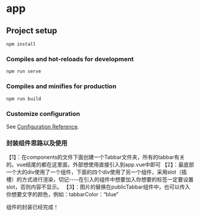 # app

## Project setup
```
npm install
```

### Compiles and hot-reloads for development
```
npm run serve
```

### Compiles and minifies for production
```
npm run build
```

### Customize configuration
See [Configuration Reference](https://cli.vuejs.org/config/).

### 封装组件思路以及使用
【1】：在components的文件下面创建一个Tabbar文件夹，所有的tabbar有关的。vue结尾的都在这里面，外部想使用直接引入到app.vue中即可
【2】：最底部一个大的div使用了一个组件，下面的四个div使用了另一个组件，采用slot（插槽）的方式进行渲染，切记----在引入的组件中想要加入你想要的标签一定要设置slot，否则内容不显示。
【3】：图片的替换在publicTabbar组件中，也可以传入你想要文字的颜色，例如：tabbarColor：“blue”

组件的封装已经完成！
